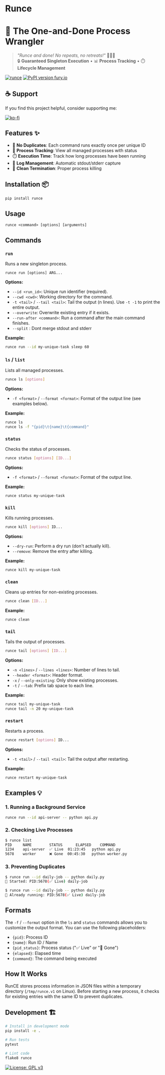 # Runce

# 🚀 The One-and-Done Process Wrangler

> _"Runce and done! No repeats, no retreats!"_ 🏃‍♂️💨  
> 🔒 **Guaranteed Singleton Execution** • 📊 **Process Tracking** • ⏱️ **Lifecycle Management**

[![runce](icon.png)](https://github.com/jet-logic/runce)
[![PyPI version fury.io](https://badge.fury.io/py/runce.svg)](https://pypi.python.org/pypi/runce/)

## ☕ Support

If you find this project helpful, consider supporting me:

[![ko-fi](https://ko-fi.com/img/githubbutton_sm.svg)](https://ko-fi.com/B0B01E8SY7)

## Features ✨

- 🚫 **No Duplicates**: Each command runs exactly once per unique ID
- 📝 **Process Tracking**: View all managed processes with status
- ⏱️ **Execution Time**: Track how long processes have been running
- 📂 **Log Management**: Automatic stdout/stderr capture
- 🛑 **Clean Termination**: Proper process killing

## Installation 📦

```bash
pip install runce
```

## Usage

```
runce <command> [options] [arguments]
```

## Commands

### `run`

Runs a new singleton process.

```
runce run [options] ARG...
```

**Options:**

- `--id <run_id>`: Unique run identifier (required).
- `--cwd <cwd>`: Working directory for the command.
- `-t <tail>` / `--tail <tail>`: Tail the output (n lines). Use `-t -1` to print the entire output.
- `--overwrite`: Overwrite existing entry if it exists.
- `--run-after <command>`: Run a command after the main command finishes.
- `--split` : Dont merge stdout and stderr

**Example:**

```bash
runce run --id my-unique-task sleep 60
```

### `ls` / `list`

Lists all managed processes.

```bash
runce ls [options]
```

**Options:**

- `-f <format>` / `--format <format>`: Format of the output line (see examples below).

**Example:**

```bash
runce ls
runce ls -f "{pid}\t{name}\t{command}"
```

### `status`

Checks the status of processes.

```bash
runce status [options] [ID...]
```

**Options:**

- `-f <format>` / `--format <format>`: Format of the output line.

**Example:**

```bash
runce status my-unique-task
```

### `kill`

Kills running processes.

```bash
runce kill [options] ID...
```

**Options:**

- `--dry-run`: Perform a dry run (don't actually kill).
- `--remove`: Remove the entry after killing.

**Example:**

```bash
runce kill my-unique-task
```

### `clean`

Cleans up entries for non-existing processes.

```bash
runce clean [ID...]
```

**Example:**

```bash
runce clean
```

### `tail`

Tails the output of processes.

```bash
runce tail [options] [ID...]
```

**Options:**

- `-n <lines>` / `--lines <lines>`: Number of lines to tail.
- `--header <format>`: Header format.
- `-x` / `--only-existing`: Only show existing processes.
- `-t` / `--tab`: Prefix tab space to each line.

**Example:**

```bash
runce tail my-unique-task
runce tail -n 20 my-unique-task
```

### `restart`

Restarts a process.

```bash
runce restart [options] ID...
```

**Options:**

- `-t <tail>` / `--tail <tail>`: Tail the output after restarting.

**Example:**

```bash
runce restart my-unique-task
```

## Examples 💡

### 1. Running a Background Service

```bash
runce run --id api-server -- python api.py
```

### 2. Checking Live Processes

```bash
$ runce list
PID     NAME        STATUS      ELAPSED    COMMAND
1234    api-server  ✅ Live  01:23:45   python api.py
5678    worker      ❌ Gone  00:45:30   python worker.py
```

### 3. Preventing Duplicates

```bash
$ runce run --id daily-job -- python daily.py
🚀 Started: PID:5678(✅ Live) daily-job

$ runce run --id daily-job -- python daily.py
🚨 Already running: PID:5678(✅ Live) daily-job
```

## Formats

The `-f` / `--format` option in the `ls` and `status` commands allows you to customize the output format. You can use the following placeholders:

- `{pid}`: Process ID
- `{name}`: Run ID / Name
- `{pid_status}`: Process status ("✅ Live" or "👻 Gone")
- `{elapsed}`: Elapsed time
- `{command}`: The command being executed

## How It Works

RunCE stores process information in JSON files within a temporary directory (`/tmp/runce.v1` on Linux). Before starting a new process, it checks for existing entries with the same ID to prevent duplicates.

## Development 🏗️

```bash
# Install in development mode
pip install -e .

# Run tests
pytest

# Lint code
flake8 runce
```

[![License: GPL v3](https://img.shields.io/badge/License-GPLv3-blue.svg)](https://www.gnu.org/licenses/gpl-3.0)
